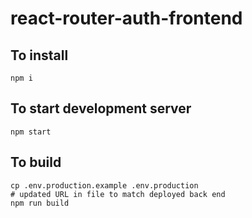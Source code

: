 # react-router-auth-frontend

## To install

```
npm i
```

## To start development server

```
npm start
```

## To build

```
cp .env.production.example .env.production
# updated URL in file to match deployed back end
npm run build
```
